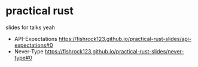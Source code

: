 # practical rust

slides for talks yeah

- API-Expectations https://fishrock123.github.io/practical-rust-slides/api-expectations#0
- Never-Type https://fishrock123.github.io/practical-rust-slides/never-type#0
